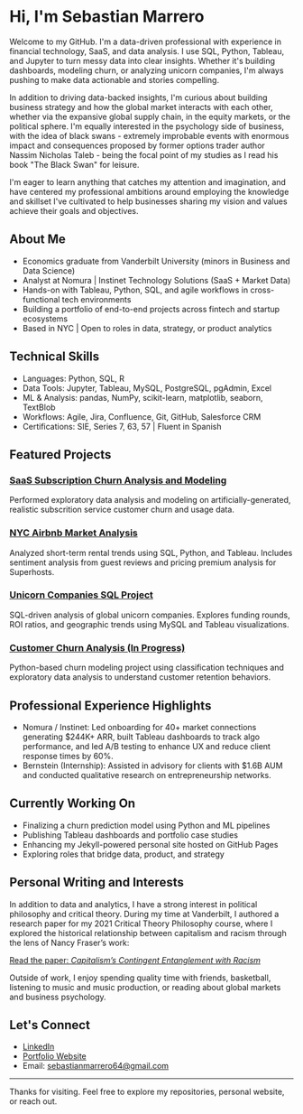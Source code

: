 # Hi, I'm Sebastian Marrero

Welcome to my GitHub. I'm a data-driven professional with experience in financial technology, SaaS, and data analysis. I use SQL, Python, Tableau, and Jupyter to turn messy data into clear insights. Whether it's building dashboards, modeling churn, or analyzing unicorn companies, I'm always pushing to make data actionable and stories compelling.

In addition to driving data-backed insights, I'm curious about building business strategy and how the global market interacts with each other, whether via the expansive global supply chain, in the equity markets, or the political sphere. I'm equally interested in the psychology side of business, with the idea of black swans - extremely improbable events with enormous impact and consequences proposed by former options trader author Nassim Nicholas Taleb - being the focal point of my studies as I read his book "The Black Swan" for leisure. 

I'm eager to learn anything that catches my attention and imagination, and have centered my professional ambitions around employing the knowledge and skillset I've cultivated to help businesses sharing my vision and values achieve their goals and objectives.

## About Me

- Economics graduate from Vanderbilt University (minors in Business and Data Science)
- Analyst at Nomura | Instinet Technology Solutions (SaaS + Market Data)
- Hands-on with Tableau, Python, SQL, and agile workflows in cross-functional tech environments
- Building a portfolio of end-to-end projects across fintech and startup ecosystems
- Based in NYC | Open to roles in data, strategy, or product analytics

## Technical Skills

- Languages: Python, SQL, R
- Data Tools: Jupyter, Tableau, MySQL, PostgreSQL, pgAdmin, Excel
- ML & Analysis: pandas, NumPy, scikit-learn, matplotlib, seaborn, TextBlob
- Workflows: Agile, Jira, Confluence, Git, GitHub, Salesforce CRM
- Certifications: SIE, Series 7, 63, 57 | Fluent in Spanish

## Featured Projects

### [SaaS Subscription Churn Analysis and Modeling](https://github.com/SebastianMarrero/SAAS-Churn-Analysis-Project)
Performed exploratory data analysis and modeling on artificially-generated, realistic subscrition service customer churn and usage data.

### [NYC Airbnb Market Analysis](https://github.com/SebastianMarrero/NYC_AirBNB_Analysis)
Analyzed short-term rental trends using SQL, Python, and Tableau. Includes sentiment analysis from guest reviews and pricing premium analysis for Superhosts.

### [Unicorn Companies SQL Project](https://github.com/SebastianMarrero/Unicorn_SQL_Project)
SQL-driven analysis of global unicorn companies. Explores funding rounds, ROI ratios, and geographic trends using MySQL and Tableau visualizations.

### [Customer Churn Analysis (In Progress)](#)
Python-based churn modeling project using classification techniques and exploratory data analysis to understand customer retention behaviors.

## Professional Experience Highlights

- Nomura / Instinet: Led onboarding for 40+ market connections generating $244K+ ARR, built Tableau dashboards to track algo performance, and led A/B testing to enhance UX and reduce client response times by 60%.
- Bernstein (Internship): Assisted in advisory for clients with $1.6B AUM and conducted qualitative research on entrepreneurship networks.

## Currently Working On

- Finalizing a churn prediction model using Python and ML pipelines
- Publishing Tableau dashboards and portfolio case studies
- Enhancing my Jekyll-powered personal site hosted on GitHub Pages
- Exploring roles that bridge data, product, and strategy

## Personal Writing and Interests

In addition to data and analytics, I have a strong interest in political philosophy and critical theory. During my time at Vanderbilt, I authored a research paper for my 2021 Critical Theory Philosophy course, where I explored the historical relationship between capitalism and racism through the lens of Nancy Fraser’s work:

[Read the paper: *Capitalism’s Contingent Entanglement with Racism*](https://github.com/SebastianMarrero/SebastianMarrero/blob/main/Writing%20Sample.pdf)

Outside of work, I enjoy spending quality time with friends, basketball, listening to music and music production, or reading about global markets and business psychology.

## Let's Connect

- [LinkedIn](https://www.linkedin.com/in/sebastianmarrero)
- [Portfolio Website](https://sebastianmarrero.github.io/Sebastians-Portfolio/)
- Email: sebastianmarrero64@gmail.com

---

Thanks for visiting. Feel free to explore my repositories, personal website, or reach out.
